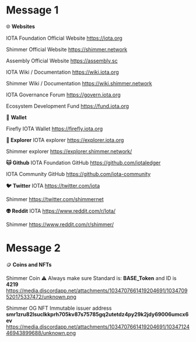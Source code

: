 # Message 1

🌐 **Websites**

IOTA Foundation Official Website
https://iota.org

Shimmer Official Website
https://shimmer.network

Assembly Official Website
https://assembly.sc

IOTA Wiki / Documentation
https://wiki.iota.org

Shimmer Wiki / Documentation
https://wiki.shimmer.network

IOTA Governance Forum 
https://govern.iota.org

Ecosystem Development Fund
https://fund.iota.org

👛 **Wallet**

Firefly IOTA Wallet
https://firefly.iota.org

**🔎 Explorer**
IOTA explorer
https://explorer.iota.org

Shimmer explorer
https://explorer.shimmer.network/

**🐱 Github**
IOTA Foundation GitHub
https://github.com/iotaledger

IOTA Community GitHub
https://github.com/iota-community

**🐦 Twitter**
IOTA
https://twitter.com/iota

Shimmer
https://twitter.com/shimmernet

**👽 Reddit**
IOTA
https://www.reddit.com/r/Iota/

Shimmer
https://www.reddit.com/r/shimmer/

# Message 2
🪙 **Coins and NFTs**

Shimmer Coin
⚠️ Always make sure Standard is: **BASE_Token** and ID is **4219**
https://media.discordapp.net/attachments/1034707661419204691/1034709520175337472/unknown.png

Shimmer OG NFT
Immutable issuer address
**smr1zru82lsuclkkprh705kv87s75785gq2utetdz4py29k2jdy69006umcx6ev**
https://media.discordapp.net/attachments/1034707661419204691/1034712446943899688/unknown.png
